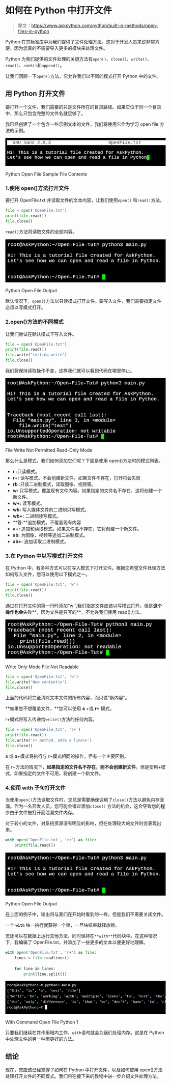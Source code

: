 # 如何在 Python 中打开文件

> 原文：<https://www.askpython.com/python/built-in-methods/open-files-in-python>

Python 在其标准库中为我们提供了文件处理方法。这对于开发人员来说非常方便，因为您真的不需要导入更多的模块来处理文件。

Python 为我们提供的文件处理的关键方法有`open()`、`close()`、`write()`、`read()`、`seek()`和`append()`。

让我们回顾一下`open()`方法，它允许我们以不同的模式打开 Python 中的文件。

## 用 Python 打开文件

要打开一个文件，我们需要的只是文件所在的目录路径。如果它位于同一个目录中，那么只包含完整的文件名就足够了。

我已经创建了一个包含一些示例文本的文件，我们将使用它作为学习 open file 方法的示例。

![Python Open File Sample File Contents](img/d413c4b833b772cc477e912b07aba146.png)

Python Open File Sample File Contents

### 1.使用 open()方法打开文件

要打开 OpenFile.txt 并读取文件的文本内容，让我们使用`open()` 和`read()`方法。

```py
file = open('OpenFile.txt')
print(file.read())
file.close()

```

`read()`方法将读取文件的全部内容。

![Python Open File Output](img/24e47bfdf77bd68c2cd154aac73a4508.png)

Python Open File Output

默认情况下，`open()`方法以只读模式打开文件。要写入文件，我们需要指定文件必须以写模式打开。

### 2.open()方法的不同模式

让我们尝试在默认模式下写入文件。

```py
file = open('OpenFile.txt')
print(file.read())
file.write("testing write")
file.close()

```

我们将保持读取操作不变，这样我们就可以看到代码在哪里停止。

![File Write Not Permitted Read Only Mode](img/af26c3f9026e3ed82b05c530fe79af4a.png)

File Write Not Permitted Read-Only Mode

那么什么是模式，我们如何添加它们呢？下面是使用 open()方法时的模式列表。

*   **r** :只读模式。
*   **r+:** 读写模式。不会创建新文件，如果文件不存在，打开将会失败
*   **rb** :只读二进制模式，读取图像、视频等。
*   **w:** 只写模式。覆盖现有文件内容。如果指定的文件名不存在，这将创建一个新文件。
*   **w+:** 读写模式。
*   **wb:** 写入媒体文件的二进制只写模式。
*   **wb+:** 二进制读写模式。
*   **答:**追加模式。不覆盖现有内容
*   **a+:** 追加和读取模式。如果文件名不存在，它将创建一个新文件。
*   **ab:** 为图像、视频等追加二进制模式。
*   **ab+:** 追加读取二进制模式。

### 3.在 Python 中以写模式打开文件

在 Python 中，有多种方式可以在写入模式下打开文件。根据您希望文件处理方法如何写入文件，您可以使用以下模式之一。

```py
file = open('OpenFile.txt', 'w')
print(file.read())
file.close()

```

通过在打开文件的第一行时添加“w ”,我们指定文件应该以写模式打开。但是**这个操作也会**失败**，因为文件是只写的**，不允许我们使用 read()方法。

![Write Only Mode File Not Readable](img/622c59f2083a65c1182f8c5982f7b2cf.png)

Write Only Mode File Not Readable

```py
file = open('OpenFile.txt', 'w')
file.write('New content\n')
file.close()

```

上面的代码将完全清除文本文件的所有内容，而只说“新内容”。

**如果您不想覆盖文件，**您可以使用 **a** +或 **r+** 模式。

r+模式将写入传递给`write()`方法的任何内容。

```py
file = open('OpenFile.txt', 'r+')
print(file.read())
file.write('r+ method, adds a line\n')
file.close()

```

a 或 a+模式将执行与 r+模式相同的操作，但有一个主要区别。

在 r+方法的情况下，**如果指定的文件名不存在，则不会创建新文件**。但是使用+模式，如果指定的文件不可用，将创建一个新文件。

### 4.使用 with 子句打开文件

当使用`open()`方法读取文件时，您总是需要确保调用了`close()`方法以避免内存泄漏。作为一名开发人员，您可能会错过添加`close()` 方法的机会，这会导致您的程序由于文件被打开而泄漏文件内存。

对于较小的文件，对系统资源没有明显的影响，但在处理较大的文件时会表现出来。

```py
with open('OpenFile.txt', 'r+') as file:
    print(file.read())

```

![Python Open File Output](img/24e47bfdf77bd68c2cd154aac73a4508.png)

Python Open File Output

在上面的例子中，输出将与我们在开始时看到的一样，但是我们不需要关闭文件。

一个 **`with`** 块一执行就获得一个锁，一旦块结束就释放锁。

您还可以在数据上运行其他方法，同时保持在`**with**`代码块中。在这种情况下，我编辑了 OpenFile.txt，并添加了一些更多的文本以便更好地理解。

```py
with open('OpenFile.txt', 'r+') as file:
    lines = file.readlines()

    for line in lines:
        print(line.split())

```

![With Command Open File Python](img/d1e22642a438362f1988c83249c139ba.png)

With Command Open File Python 1

只要我们继续在其作用域内工作，`with`语句就会为我们处理内存。这是在 Python 中处理文件的另一种但更好的方法。

## 结论

现在，您应该已经掌握了如何在 Python 中打开文件，以及如何使用 open()方法处理打开文件的不同模式。我们将在接下来的教程中进一步介绍文件处理方法。